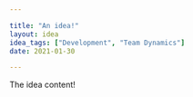 ```yaml
---

title: "An idea!"
layout: idea
idea_tags: ["Development", "Team Dynamics"]
date: 2021-01-30

---
```


The idea content!